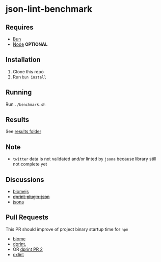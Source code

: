 # json-lint-benchmark

## Requires

- [Bun](https://bun.sh)
- [Node](https://nodejs.org/en) **OPTIONAL**

## Installation

1. Clone this repo
2. Run `bun install`

## Running

Run `./benchmark.sh`

## Results

See [results folder](./results/)

## Note

- `twitter` data is not validated and/or linted by `jsona` because library still
  not complete yet

## Discussions

- [biomejs](https://github.com/biomejs/biome/discussions/2315)
- <strike>[dprint-plugin-json](https://github.com/dprint/dprint-plugin-json/issues/35)</strike>
- [jsona](https://github.com/jsona/jsona/issues/52)

## Pull Requests

This PR should improve of project binary startup time for `npm`

- [biome](https://github.com/biomejs/biome/pull/2359)
- [dprint](https://github.com/dprint/dprint/pull/840),
- OR [dprint PR 2](https://github.com/dprint/dprint/pull/839)
- [oxlint](https://github.com/oxc-project/oxc/pull/2920)
